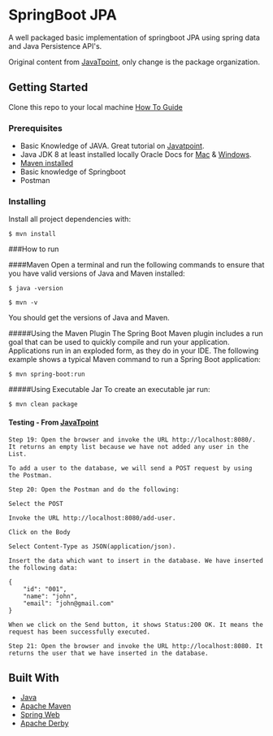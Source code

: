 
# SpringBoot JPA
 
A well packaged basic implementation of springboot JPA using spring data and Java Persistence API's.

Original content from [JavaTpoint](https://www.javatpoint.com/spring-boot-jpa), only change is the package organization.

## Getting Started
Clone this repo to your local machine [How To Guide](https://www.howtogeek.com/451360/how-to-clone-a-github-repository/)

### Prerequisites

- Basic Knowledge of JAVA. Great tutorial on [Javatpoint](https://www.javatpoint.com/java-tutorial).
- Java JDK 8 at least  installed locally Oracle Docs for [Mac](https://docs.oracle.com/javase/10/install/installation-jdk-and-jre-macos.htm#JSJIG-GUID-2FE451B0-9572-4E38-A1A5-568B77B146DE) & [Windows](https://docs.oracle.com/javase/10/install/installation-jdk-and-jre-microsoft-windows-platforms.htm#JSJIG-GUID-A7E27B90-A28D-4237-9383-A58B416071CA).
- [Maven installed](https://maven.apache.org/guides/index.html)
- Basic knowledge of Springboot
- Postman

### Installing
Install all project dependencies with:

``$ mvn install``

###How to run

####Maven 
Open a terminal and run the following commands to ensure that you have valid versions of Java and Maven installed:

``$ java -version``

``$ mvn -v``

You should get the versions of Java and Maven.

#####Using the Maven Plugin
The Spring Boot Maven plugin includes a run goal that can be used to quickly compile and run your application. Applications run in an exploded form, as they do in your IDE. The following example shows a typical Maven command to run a Spring Boot application:

``$ mvn spring-boot:run``


#####Using Executable Jar
To create an executable jar run:

``$ mvn clean package``


#### Testing - From [JavaTpoint](https://www.javatpoint.com/spring-boot-jpa)
``Step 19: Open the browser and invoke the URL http://localhost:8080/. It returns an empty list because we have not added any user in the List.``

``To add a user to the database, we will send a POST request by using the Postman.``
  
``Step 20: Open the Postman and do the following:``
  
``Select the POST``

``Invoke the URL http://localhost:8080/add-user.``

``Click on the Body``

``Select Content-Type as JSON(application/json).``

``Insert the data which want to insert in the database. We have inserted the following data:``

````
{  
    "id": "001",  
    "name": "john",  
    "email": "john@gmail.com"  
}  
````
``When we click on the Send button, it shows Status:200 OK. It means the request has been successfully executed.``

``Step 21: Open the browser and invoke the URL http://localhost:8080. It returns the user that we have inserted in the database.``


  
## Built With
* [Java](https://www.java.com/en/download/)
* [Apache Maven](https://maven.apache.org/guides/index.html)
* [Spring Web](https://docs.spring.io/spring-boot/docs/2.3.0.RELEASE/reference/htmlsingle/#boot-features-developing-web-applications)
* [Apache Derby]()